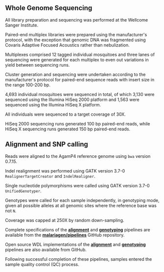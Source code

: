 ## Whole Genome Sequencing

All library preparation and sequencing was performed at the Wellcome Sanger Institute.

Paired-end multiplex libraries were prepared using the manufacturer's protocol, with the exception that genomic DNA was fragmented using Covaris Adaptive Focused Acoustics rather than nebulization.

Multiplexes comprised 12 tagged individual mosquitoes and three lanes of sequencing were generated for each multiplex to even out variations in yield between sequencing runs.

Cluster generation and sequencing were undertaken according to the manufacturer's protocol for paired-end sequence reads with insert size in the range 100-200 bp.

4,693 individual mosquitoes were sequenced in total, of which 3,130 were sequenced using the Illumina HiSeq 2000 platform and 1,563 were sequenced using the Illumina HiSeq X platform.

All individuals were sequenced to a target coverage of 30X.

HiSeq 2000 sequencing runs generated 100 bp paired-end reads, while HiSeq X sequencing runs generated 150 bp paired-end reads.

## Alignment and SNP calling

Reads were aligned to the AgamP4 reference genome using `bwa` version 0.7.15.

Indel realignment was performed using GATK version 3.7-0 `RealignerTargetCreator` and `IndelRealigner`.

Single nucleotide polymorphisms were called using GATK version 3.7-0 `UnifiedGenotyper`.

Genotypes were called for each sample independently, in genotyping mode, given all possible alleles at all genomic sites where the reference base was not `N`.

Coverage was capped at 250X by random down-sampling.

Complete specifications of the __[alignment](https://github.com/malariagen/pipelines/blob/v0.0.4/docs/specs/short-read-alignment-vector.md)__ and __[genotyping](https://github.com/malariagen/pipelines/blob/v0.0.4/docs/specs/snp-genotyping-vector.md)__ pipelines are available from the __[malariagen/pipelines](https://github.com/malariagen/pipelines)__ GitHub repository.

Open source WDL implementations of the __[alignment](https://github.com/malariagen/pipelines/tree/v0.0.4/pipelines/short-read-alignment-vector)__ and __[genotyping](https://github.com/malariagen/pipelines/tree/v0.0.4/pipelines/SNP-genotyping-vector)__ pipelines are also available from GitHub.

Following successful completion of these pipelines, samples entered the sample quality control (QC) process.

